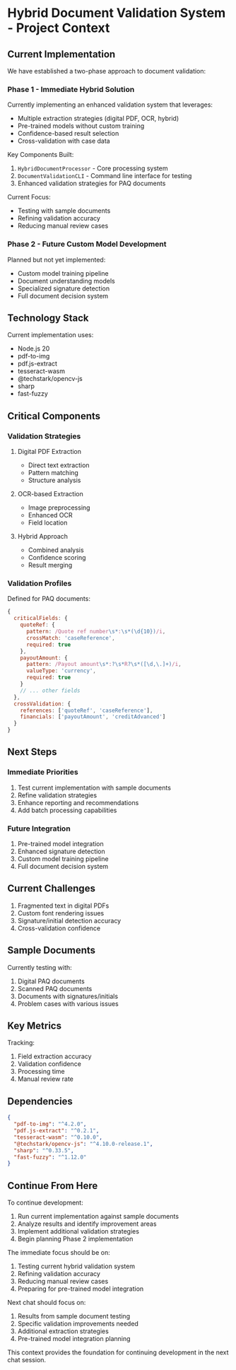 # Hybrid Document Validation System - Project Context

## Current Implementation
We have established a two-phase approach to document validation:

### Phase 1 - Immediate Hybrid Solution
Currently implementing an enhanced validation system that leverages:
- Multiple extraction strategies (digital PDF, OCR, hybrid)
- Pre-trained models without custom training
- Confidence-based result selection
- Cross-validation with case data

Key Components Built:
1. `HybridDocumentProcessor` - Core processing system
2. `DocumentValidationCLI` - Command line interface for testing
3. Enhanced validation strategies for PAQ documents

Current Focus:
- Testing with sample documents
- Refining validation accuracy
- Reducing manual review cases

### Phase 2 - Future Custom Model Development
Planned but not yet implemented:
- Custom model training pipeline
- Document understanding models
- Specialized signature detection
- Full document decision system

## Technology Stack
Current implementation uses:
- Node.js 20
- pdf-to-img
- pdf.js-extract
- tesseract-wasm
- @techstark/opencv-js
- sharp
- fast-fuzzy

## Critical Components

### Validation Strategies
1. Digital PDF Extraction
   - Direct text extraction
   - Pattern matching
   - Structure analysis

2. OCR-based Extraction
   - Image preprocessing
   - Enhanced OCR
   - Field location

3. Hybrid Approach
   - Combined analysis
   - Confidence scoring
   - Result merging

### Validation Profiles
Defined for PAQ documents:
```javascript
{
  criticalFields: {
    quoteRef: {
      pattern: /Quote ref number\s*:\s*(\d{10})/i,
      crossMatch: 'caseReference',
      required: true
    },
    payoutAmount: {
      pattern: /Payout amount\s*:?\s*R?\s*([\d,\.]+)/i,
      valueType: 'currency',
      required: true
    }
    // ... other fields
  },
  crossValidation: {
    references: ['quoteRef', 'caseReference'],
    financials: ['payoutAmount', 'creditAdvanced']
  }
}
```

## Next Steps

### Immediate Priorities
1. Test current implementation with sample documents
2. Refine validation strategies
3. Enhance reporting and recommendations
4. Add batch processing capabilities

### Future Integration
1. Pre-trained model integration
2. Enhanced signature detection
3. Custom model training pipeline
4. Full document decision system

## Current Challenges
1. Fragmented text in digital PDFs
2. Custom font rendering issues
3. Signature/initial detection accuracy
4. Cross-validation confidence

## Sample Documents
Currently testing with:
1. Digital PAQ documents
2. Scanned PAQ documents
3. Documents with signatures/initials
4. Problem cases with various issues

## Key Metrics
Tracking:
1. Field extraction accuracy
2. Validation confidence
3. Processing time
4. Manual review rate

## Dependencies
```json
{
  "pdf-to-img": "^4.2.0",
  "pdf.js-extract": "^0.2.1",
  "tesseract-wasm": "^0.10.0",
  "@techstark/opencv-js": "^4.10.0-release.1",
  "sharp": "^0.33.5",
  "fast-fuzzy": "^1.12.0"
}
```

## Continue From Here
To continue development:
1. Run current implementation against sample documents
2. Analyze results and identify improvement areas
3. Implement additional validation strategies
4. Begin planning Phase 2 implementation

The immediate focus should be on:
1. Testing current hybrid validation system
2. Refining validation accuracy
3. Reducing manual review cases
4. Preparing for pre-trained model integration

Next chat should focus on:
1. Results from sample document testing
2. Specific validation improvements needed
3. Additional extraction strategies
4. Pre-trained model integration planning

This context provides the foundation for continuing development in the next chat session.
